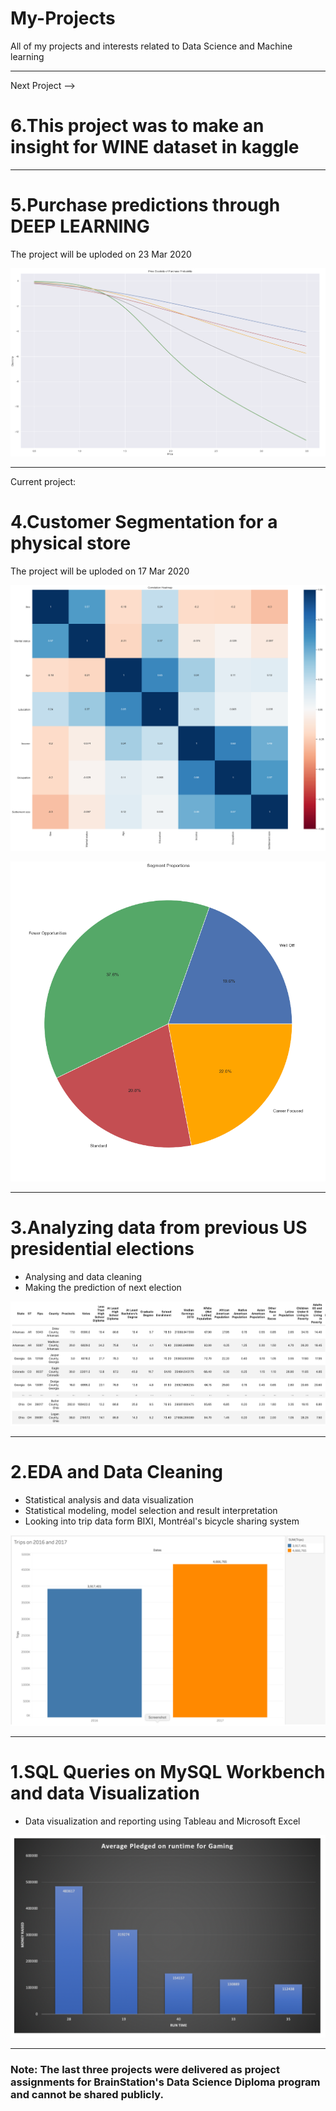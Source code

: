 # My-Projects
All of my projects and interests related to Data Science and Machine learning

----------------------


Next Project --> 
# 6.This project was to make an insight for WINE dataset in kaggle



--------------------------
# 5.Purchase predictions through DEEP LEARNING
The project will be uploded on 23 Mar 2020


![](images/elasticity.png)

--------------------------
Current project:
# 4.Customer Segmentation for a physical store
The project will be uploded on 17 Mar 2020

![](images/customer.png)

![](images/purchases.png)

--------------------------
# 3.Analyzing data from previous US presidential elections
- Analysing and data cleaning 
- Making the prediction of next election

![](images/PresidentUS.png)


----------------------------

# 2.EDA and Data Cleaning
- Statistical analysis and data visualization
- Statistical modeling, model selection and result interpretation
- Looking into trip data form BIXI, Montréal's bicycle sharing system

![](images/bixi.png)


----------------------------
# 1.SQL Queries on MySQL Workbench and data Visualization 

 - Data visualization and reporting using Tableau and Microsoft Excel
 
 ![](images/money.png)


-------------------------------------------------------


### Note: The last three projects were delivered as project assignments for BrainStation's Data Science Diploma program and cannot be shared publicly.

